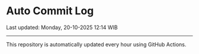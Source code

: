 # Auto Commit Log

Last updated: Monday, 20-10-2025 12:14 WIB

---

This repository is automatically updated every hour using GitHub Actions.
